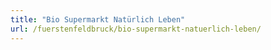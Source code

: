 ```yaml
---
title: "Bio Supermarkt Natürlich Leben"
url: /fuerstenfeldbruck/bio-supermarkt-natuerlich-leben/
---
```

